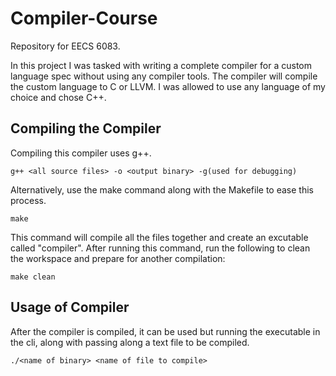 # Compiler-Course
Repository for EECS 6083.

In this project I was tasked with writing a complete compiler for a custom language spec without using any compiler tools. 
The compiler will compile the custom language to C or LLVM.  I was allowed to use any language of my choice and chose C++. 

## Compiling the Compiler
Compiling this compiler uses g++.

```cli
g++ <all source files> -o <output binary> -g(used for debugging)
```

Alternatively, use the make command along with the Makefile to ease this process. 
```cli
make
```

This command will compile all the files together and create an excutable called "compiler".  After running this command, run the following to clean the workspace and prepare for another compilation:

```cli
make clean
```
## Usage of Compiler
After the compiler is compiled, it can be used but running the executable in the cli, along with passing along a text file to be compiled.

```cli
./<name of binary> <name of file to compile>
```
